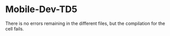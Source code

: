 # Mobile-Dev-TD5

There is no errors remaining in the different files, but the compilation for the cell fails.
